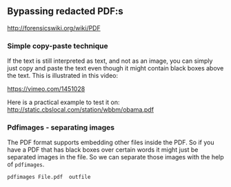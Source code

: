 ## Bypassing redacted PDF:s





http://forensicswiki.org/wiki/PDF

### Simple copy-paste technique

If the text is still interpreted as text, and not as an image, you can simply just copy and paste the text even though it might contain black boxes above the text. This is illustrated in this video:

https://vimeo.com/1451028

Here is a practical example to test it on: http://static.cbslocal.com/station/wbbm/obama.pdf



### Pdfimages - separating images

The PDF format supports embedding other files inside the PDF. So if you have a PDF that has black boxes over certain words it might just be separated images in the file. So we can separate those images with the help of `pdfimages`.

```
pdfimages File.pdf  outfile  
```



